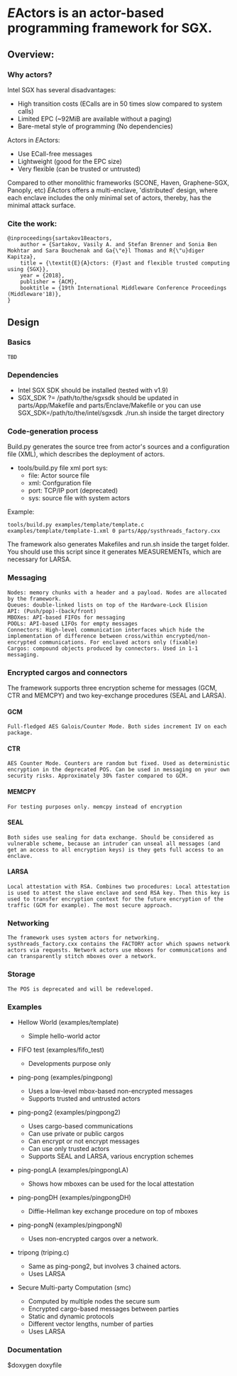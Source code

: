 # *E*Actors is an actor-based programming framework for SGX.

## Overview:

### Why actors? 

Intel SGX has several disadvantages: 
* High transition costs (ECalls are in 50 times slow compared to system calls)
* Limited EPC (~92MiB are available without a paging)  
* Bare-metal style of programming (No dependencies) 

Actors in *E*Actors:
* Use ECall-free messages
* Lightweight (good for  the EPC size) 
* Very flexible (can be trusted or untrusted) 

Compared to other monolithic frameworks (SCONE, Haven, Graphene-SGX, Panoply, etc) *E*Actors offers a multi-enclave, 'distributed' design, where each enclave includes the only minimal set of actors, thereby, has the minimal attack surface. 

### Cite the work: 

```
@inproceedings{sartakov18eactors,
    author = {Sartakov, Vasily A. and Stefan Brenner and Sonia Ben Mokhtar and Sara Bouchenak and Ga{\"e}l Thomas and R{\"u}diger Kapitza},
    title = {\textit{E}{A}ctors: {F}ast and flexible trusted computing using {SGX}},
    year = {2018},
    publisher = {ACM},
    booktitle = {19th International Middleware Conference Proceedings (Middleware'18)},
}
```


## Design

### Basics

    TBD

### Dependencies

* Intel SGX SDK should be installed (tested with v1.9)
* SGX_SDK ?= /path/to/the/sgxsdk should be updated in parts/App/Makefile and parts/Enclave/Makefile or you can use SGX_SDK=/path/to/the/intel/sgxsdk ./run.sh inside the target directory

### Code-generation process

Build.py generates the source tree from actor's sources and a configuration file (XML), which describes the deployment of actors.

* tools/build.py file xml port sys:
    -  file: Actor source file
    - xml: Confguration file
    - port: TCP/IP port (deprecated)
    - sys: source file with system actors

Example:
```
tools/build.py examples/template/template.c examples/template/template-1.xml 0 parts/App/systhreads_factory.cxx
```

The framework also generates  Makefiles and run.sh inside the target folder. You should use this script since it generates MEASUREMENTs, which are necessary for LARSA.

### Messaging 

    Nodes: memory chunks with a header and a payload. Nodes are allocated by the framework.
    Queues: double-linked lists on top of the Hardware-Lock Elision
    API: (Push/pop)-(back/front)
    MBOXes: API-based FIFOs for messaging
    POOLs: API-based LIFOs for empty messages
    Connectors: High-level communication interfaces which hide the implementation of difference between cross/within encrypted/non-encrypted communications. For enclaved actors only (fixable)
    Cargos: compound objects produced by connectors. Used in 1-1 messaging. 

### Encrypted cargos and connectors

The framework supports three encryption scheme for messages (GCM, CTR and MEMCPY) and two key-exchange procedures (SEAL and LARSA).

#### GCM
    Full-fledged AES Galois/Counter Mode. Both sides increment IV on each package.

#### CTR
    AES Counter Mode. Counters are random but fixed. Used as deterministic encryption in the deprecated POS. Can be used in messaging on your own security risks. Approximately 30% faster compared to GCM.

#### MEMCPY 
    For testing purposes only. memcpy instead of encryption 

#### SEAL
    Both sides use sealing for data exchange. Should be considered as vulnerable scheme, because an intruder can unseal all messages (and get an access to all encryption keys) is they gets full access to an enclave.

#### LARSA
    Local attestation with RSA. Combines two procedures: Local attestation is used to attest the slave enclave and send RSA key. Then this key is used to transfer encryption context for the future encryption of the traffic (GCM for example). The most secure approach.

### Networking 

    The framework uses system actors for networking. systhreads_factory.cxx contains the FACTORY actor which spawns network actors via requests. Network actors use mboxes for communications and can transparently stitch mboxes over a network.

### Storage

    The POS is deprecated and will be redeveloped. 

### Examples

* Hellow World (examples/template)
    - Simple hello-world actor

* FIFO test (examples/fifo_test)
    - Developments purpose only

* ping-pong (examples/pingpong)
    - Uses a low-level mbox-based non-encrypted messages
    - Supports trusted and untrusted actors

* ping-pong2 (examples/pingpong2)
    - Uses cargo-based communications
    - Can use private or public cargos
    - Can encrypt or not encrypt messages
    - Can use only trusted actors
    - Supports SEAL and LARSA, various encryption schemes

* ping-pongLA (examples/pingpongLA)
    - Shows how mboxes can be used for the local attestation

* ping-pongDH (examples/pingpongDH)
    - Diffie-Hellman key exchange procedure on top of mboxes

* ping-pongN (examples/pingpongN)
    - Uses non-encrypted cargos over a network.

* tripong (triping.c)
    - Same as ping-pong2, but involves 3 chained actors.
    - Uses LARSA

* Secure Multi-party Computation (smc)
    - Computed by multiple nodes the secure sum
    - Encrypted cargo-based messages between parties
    - Static and dynamic protocols
    - Different vector lengths, number of parties
    - Uses LARSA

### Documentation

$doxygen doxyfile 
